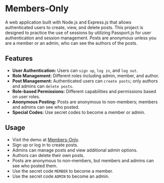 # Members-Only

A web application built with Node.js and Express.js that allows authenticated users to create, view, and delete posts. This project is designed to practice the use of sessions by utilizing Passport.js for user authentication and session management. Posts are anonymous unless you are a member or an admin, who can see the authors of the posts.

## Features

- **User Authentication:** Users can ``sign up``, ``log in``, and ``log out``.
- **Role Management:** Different roles including admin, member, and author.
- **Post Management:** Authenticated users can ``create posts``; only authors and admins can ``delete posts``.
- **Role-based Permissions:** Different capabilities and permissions based on user roles.
- **Anonymous Posting:** Posts are anonymous to non-members; members and admins can see who posted.
- **Special Codes:** Use secret codes to become a member or admin.

## Usage

- Visit the demo at [Members-Only](https://members-only-5y1j.onrender.com).
- Sign up or log in to create posts.
- Admins can manage posts and view additional admin options.
- Authors can delete their own posts.
- Posts are anonymous to non-members, but members and admins can see who posted them.
- Use the secret code `MEMBER` to become a member.
- Use the secret code `ADMIN` to become an admin.
